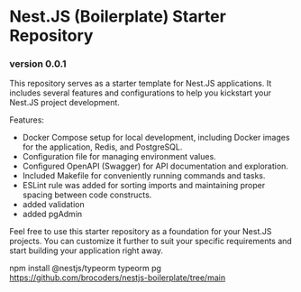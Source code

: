 # Nest.JS (Boilerplate) Starter Repository

### version 0.0.1

This repository serves as a starter template for Nest.JS applications. It includes several features and configurations to help you kickstart your Nest.JS project development.

Features:
- Docker Compose setup for local development, including Docker images for the application, Redis, and PostgreSQL.
- Configuration file for managing environment values.
- Configured OpenAPI (Swagger) for API documentation and exploration.
- Included Makefile for conveniently running commands and tasks.
- ESLint rule was added for sorting imports and maintaining proper spacing between code constructs.
- added validation
- added pgAdmin

Feel free to use this starter repository as a foundation for your Nest.JS projects. You can customize it further to suit your specific requirements and start building your application right away.



npm install @nestjs/typeorm typeorm pg
https://github.com/brocoders/nestjs-boilerplate/tree/main